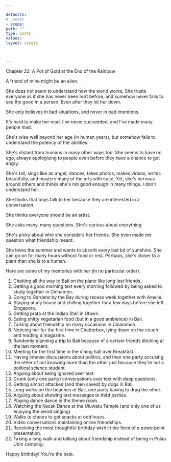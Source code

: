 ```yaml
---

defaults:
# _posts
- scope:
path: ""
type: posts
values:
layout: single



---
```


Chapter 22: A Pot of Gold at the End of the Rainbow

A friend of mine might be an alien.

She does not seem to understand how the world works. She trusts everyone as if she has never been hurt before, and somehow never fails to see the good in a person. Even after they let her down.

She only believes in bad situations, and never in bad intentions. 

It's hard to make her mad. I've never succeeded, and I've made many people mad.

She's wise well beyond her age (in human years), but somehow fails to understand the potency of her abilities.

She's distant from humans in many other ways too. She seems to have no ego, always apologising to people even before they have a chance to get angry. 

She's tall, sings like an angel, dances, takes photos, makes videos, writes beautifully, and masters many of the arts with ease. Yet, she's nervous around others and thinks she's not good enough in many things. I don't understand her.

She thinks that boys talk to her because they are interested in a conversation.

She thinks everyone should be an artist.

She asks many, many questions. She's curious about everything.

She's picky about who she considers her friends. She even made me question what friendship meant.

She loves the summer and wants to absorb every last bit of sunshine. She can go on for many hours without food or rest. Perhaps, she's closer to a plant than she is to a human.

Here are some of my memories with her (in no particular order).

1. Chatting all the way to Bali on the plane like long lost friends.
2. Getting a good morning text every morning followed by being asked to study together in Cinnamon.
3. Going to Gardens by the Bay during recess week together with Amelie.
4. Staying at my house and chilling together for a few days before she left Singapore.
5. Getting prata at the Indian Stall in Utown.
6. Eating shitty vegetarian food (but in a good ambience) in Bali.
7. Talking about friendship on many occasions in Cinammon.
8. Noticing her for the first time in Chatterbox, lying down on the couch and reading a magazine.
9. Randomly planning a trip to Bali because of a certain friends ditching at the last moment.
10. Meeting for the first time in the dining hall over Breakfast.
11. Having intense discussions about politics, and then one party accusing the other of not knowing more than the other just because they're not a political science student.
12. Arguing about being ignored over text.
13. Drunk (only one party) conversations over text with deep questions.
14. Getting almost attacked (and then saved) by dogs in Bali.
15. Long walks on the beaches of Bali, one party having to drag the other.
16. Arguing about showing text messages to third parties.
17. Playing dance dance in the theme room.
18. Watching the Kecak Dance at the Uluwatu Temple (and only one of us enjoying the weird singing)
19. Walks to cheers to get snacks at odd hours.
20. Video conversations maintaining online friendships.
21. Receiving the most thoughtful birthday wish in the form of a powerpoint presentation.
22. Taking a long walk and talking about friendship instead of being in Pulau Ubin camping.

Happy birthday! You're the best.






